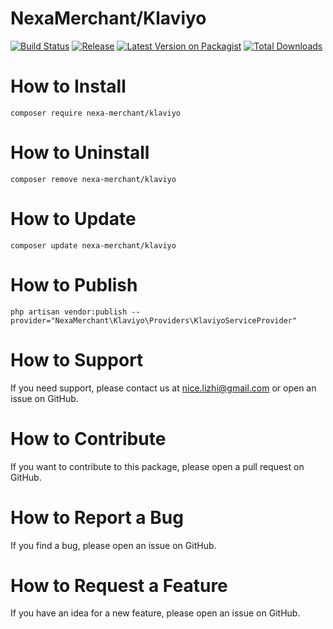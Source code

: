 # NexaMerchant/Klaviyo

[![Build Status](https://github.com/NexaMerchant/Klaviyo/workflows/Laravel/badge.svg)](https://github.com/NexaMerchant/Klaviyo)
[![Release](https://img.shields.io/github/release/NexaMerchant/Klaviyo.svg?style=flat-square)](https://github.com/NexaMerchant/Klaviyo/releases)
[![Latest Version on Packagist](https://img.shields.io/packagist/v/Nexa-Merchant/Klaviyo.svg?style=flat-square)](https://packagist.org/packages/Nexa-Merchant/Klaviyo)
[![Total Downloads](https://img.shields.io/packagist/dt/Nexa-Merchant/Klaviyo.svg?style=flat-square)](https://packagist.org/packages/Nexa-Merchant/Klaviyo)

# How to Install

```
composer require nexa-merchant/klaviyo
```

# How to Uninstall

```
composer remove nexa-merchant/klaviyo
```

# How to Update

```
composer update nexa-merchant/klaviyo
```

# How to Publish

```
php artisan vendor:publish --provider="NexaMerchant\Klaviyo\Providers\KlaviyoServiceProvider"
```

# How to Support

If you need support, please contact us at nice.lizhi@gmail.com or open an issue on GitHub.

# How to Contribute

If you want to contribute to this package, please open a pull request on GitHub.

# How to Report a Bug

If you find a bug, please open an issue on GitHub.

# How to Request a Feature

If you have an idea for a new feature, please open an issue on GitHub.


